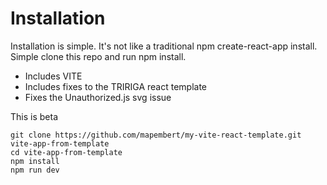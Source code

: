 # Installation
Installation is simple. It's not like a traditional npm create-react-app install. Simple clone this repo and run npm install.
- Includes VITE
- Includes fixes to the TRIRIGA react template
- Fixes the Unauthorized.js svg issue

This is beta

```
git clone https://github.com/mapembert/my-vite-react-template.git vite-app-from-template
cd vite-app-from-template
npm install
npm run dev
```
